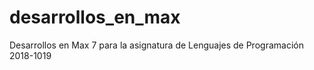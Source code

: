 # desarrollos_en_max
Desarrollos en Max 7 para la asignatura de Lenguajes de Programación 2018-1019
